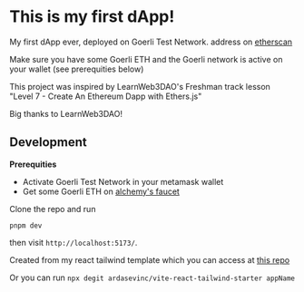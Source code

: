 # This is my first dApp!

My first dApp ever, deployed on Goerli Test Network.
address on [etherscan](https://goerli.etherscan.io/address/0x813966b0b9d23bb30a6fb5c8647f79c512a32a64)

Make sure you have some Goerli ETH and the Goerli network
is active on your wallet (see prerequities below)

This project was inspired by LearnWeb3DAO's Freshman track
lesson "Level 7 - Create An Ethereum Dapp with Ethers.js"

Big thanks to LearnWeb3DAO!

## Development

**Prerequities**

- Activate Goerli Test Network in your metamask wallet
- Get some Goerli ETH on [alchemy's faucet](https://goerlifaucet.com/)

Clone the repo and run

`pnpm dev`

then visit `http://localhost:5173/`.

Created from my react tailwind template
which you can access at [this repo](https://github.com/ardasevinc/vite-react-tailwind-starter)

Or you can run `npx degit ardasevinc/vite-react-tailwind-starter appName`
